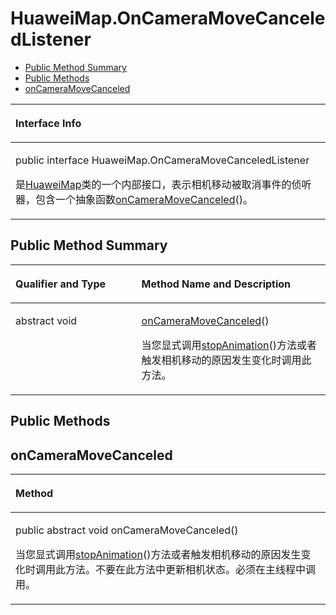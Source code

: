 # HuaweiMap.OnCameraMoveCanceledListener<a name="ZH-CN_TOPIC_0000001145541063"></a>

-   [Public Method Summary](#section13285446152413)
-   [Public Methods](#section37891926193119)
-   [onCameraMoveCanceled](#section161773399315)


<a name="table3443mcpsimp"></a>
<table><thead align="left"><tr id="row3447mcpsimp"><th class="cellrowborder" valign="top" width="100%" id="mcps1.1.2.1.1"><p id="p3449mcpsimp"><a name="p3449mcpsimp"></a><a name="p3449mcpsimp"></a>Interface Info</p>
</th>
</tr>
</thead>
<tbody><tr id="row3450mcpsimp"><td class="cellrowborder" valign="top" width="100%" headers="mcps1.1.2.1.1 "><p id="p5673335212"><a name="p5673335212"></a><a name="p5673335212"></a>public interface HuaweiMap.OnCameraMoveCanceledListener</p>
<p id="p3452mcpsimp"><a name="p3452mcpsimp"></a><a name="p3452mcpsimp"></a>是<a href="huaweimap.md">HuaweiMap</a>类的一个内部接口，表示相机移动被取消事件的侦听器，包含一个抽象函数<a href="#section161773399315">onCameraMoveCanceled</a>()。</p>
</td>
</tr>
</tbody>
</table>

## Public Method Summary<a name="section13285446152413"></a>

<a name="table3458mcpsimp"></a>
<table><thead align="left"><tr id="row3463mcpsimp"><th class="cellrowborder" valign="top" width="40%" id="mcps1.1.3.1.1"><p id="p3465mcpsimp"><a name="p3465mcpsimp"></a><a name="p3465mcpsimp"></a>Qualifier and Type</p>
</th>
<th class="cellrowborder" valign="top" width="60%" id="mcps1.1.3.1.2"><p id="p3467mcpsimp"><a name="p3467mcpsimp"></a><a name="p3467mcpsimp"></a>Method Name and Description</p>
</th>
</tr>
</thead>
<tbody><tr id="row3468mcpsimp"><td class="cellrowborder" valign="top" width="40%" headers="mcps1.1.3.1.1 "><p id="p3470mcpsimp"><a name="p3470mcpsimp"></a><a name="p3470mcpsimp"></a>abstract void</p>
</td>
<td class="cellrowborder" valign="top" width="60%" headers="mcps1.1.3.1.2 "><p id="p3472mcpsimp"><a name="p3472mcpsimp"></a><a name="p3472mcpsimp"></a><a href="#section161773399315">onCameraMoveCanceled</a>()</p>
<p id="p1874411191903"><a name="p1874411191903"></a><a name="p1874411191903"></a>当您显式调用<a href="huaweimap.md#section4909811181019">stopAnimation</a>()方法或者触发相机移动的原因发生变化时调用此方法。</p>
</td>
</tr>
</tbody>
</table>

## Public Methods<a name="section37891926193119"></a>

## onCameraMoveCanceled<a name="section161773399315"></a>

<a name="table3475mcpsimp"></a>
<table><thead align="left"><tr id="row3479mcpsimp"><th class="cellrowborder" valign="top" width="100%" id="mcps1.1.2.1.1"><p id="p3481mcpsimp"><a name="p3481mcpsimp"></a><a name="p3481mcpsimp"></a>Method</p>
</th>
</tr>
</thead>
<tbody><tr id="row3482mcpsimp"><td class="cellrowborder" valign="top" width="100%" headers="mcps1.1.2.1.1 "><p id="p3484mcpsimp"><a name="p3484mcpsimp"></a><a name="p3484mcpsimp"></a>public abstract void onCameraMoveCanceled()</p>
<p id="p3487mcpsimp"><a name="p3487mcpsimp"></a><a name="p3487mcpsimp"></a>当您显式调用<a href="huaweimap.md#section4909811181019">stopAnimation</a>()方法或者触发相机移动的原因发生变化时调用此方法。不要在此方法中更新相机状态。必须在主线程中调用。</p>
</td>
</tr>
</tbody>
</table>

